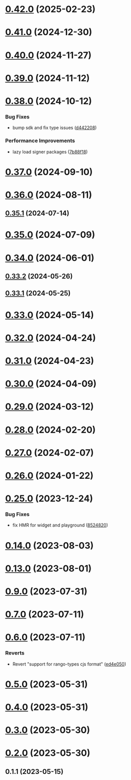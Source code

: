 # [0.42.0](https://github.com/rango-exchange/rango-client/compare/provider-enkrypt@0.41.0...provider-enkrypt@0.42.0) (2025-02-23)



# [0.41.0](https://github.com/rango-exchange/rango-client/compare/provider-enkrypt@0.40.0...provider-enkrypt@0.41.0) (2024-12-30)



# [0.40.0](https://github.com/rango-exchange/rango-client/compare/provider-enkrypt@0.39.0...provider-enkrypt@0.40.0) (2024-11-27)



# [0.39.0](https://github.com/rango-exchange/rango-client/compare/provider-enkrypt@0.38.0...provider-enkrypt@0.39.0) (2024-11-12)



# [0.38.0](https://github.com/rango-exchange/rango-client/compare/provider-enkrypt@0.37.0...provider-enkrypt@0.38.0) (2024-10-12)


### Bug Fixes

* bump sdk and fix type issues ([d442208](https://github.com/rango-exchange/rango-client/commit/d4422083bf5dd27d5f509ce1db7f9560d05428c8))


### Performance Improvements

* lazy load signer packages ([7b88f18](https://github.com/rango-exchange/rango-client/commit/7b88f1834f7b29b4b81ab6c81a07bb88e8ccf55c))



# [0.37.0](https://github.com/rango-exchange/rango-client/compare/provider-enkrypt@0.36.0...provider-enkrypt@0.37.0) (2024-09-10)



# [0.36.0](https://github.com/rango-exchange/rango-client/compare/provider-enkrypt@0.35.1...provider-enkrypt@0.36.0) (2024-08-11)



## [0.35.1](https://github.com/rango-exchange/rango-client/compare/provider-enkrypt@0.35.0...provider-enkrypt@0.35.1) (2024-07-14)



# [0.35.0](https://github.com/rango-exchange/rango-client/compare/provider-enkrypt@0.33.2...provider-enkrypt@0.35.0) (2024-07-09)



# [0.34.0](https://github.com/rango-exchange/rango-client/compare/provider-enkrypt@0.33.2...provider-enkrypt@0.34.0) (2024-06-01)



## [0.33.2](https://github.com/rango-exchange/rango-client/compare/provider-enkrypt@0.33.1...provider-enkrypt@0.33.2) (2024-05-26)



## [0.33.1](https://github.com/rango-exchange/rango-client/compare/provider-enkrypt@0.33.0...provider-enkrypt@0.33.1) (2024-05-25)



# [0.33.0](https://github.com/rango-exchange/rango-client/compare/provider-enkrypt@0.32.0...provider-enkrypt@0.33.0) (2024-05-14)



# [0.32.0](https://github.com/rango-exchange/rango-client/compare/provider-enkrypt@0.31.0...provider-enkrypt@0.32.0) (2024-04-24)



# [0.31.0](https://github.com/rango-exchange/rango-client/compare/provider-enkrypt@0.30.0...provider-enkrypt@0.31.0) (2024-04-23)



# [0.30.0](https://github.com/rango-exchange/rango-client/compare/provider-enkrypt@0.29.0...provider-enkrypt@0.30.0) (2024-04-09)



# [0.29.0](https://github.com/rango-exchange/rango-client/compare/provider-enkrypt@0.28.0...provider-enkrypt@0.29.0) (2024-03-12)



# [0.28.0](https://github.com/rango-exchange/rango-client/compare/provider-enkrypt@0.27.0...provider-enkrypt@0.28.0) (2024-02-20)



# [0.27.0](https://github.com/rango-exchange/rango-client/compare/provider-enkrypt@0.26.0...provider-enkrypt@0.27.0) (2024-02-07)



# [0.26.0](https://github.com/rango-exchange/rango-client/compare/provider-enkrypt@0.25.0...provider-enkrypt@0.26.0) (2024-01-22)



# [0.25.0](https://github.com/rango-exchange/rango-client/compare/provider-enkrypt@0.23.0...provider-enkrypt@0.25.0) (2023-12-24)


### Bug Fixes

* fix HMR for widget and playground ([8524820](https://github.com/rango-exchange/rango-client/commit/8524820f10cf0b8921f3db0c4f620ff98daa4103))



# [0.14.0](https://github.com/rango-exchange/rango-client/compare/provider-enkrypt@0.13.0...provider-enkrypt@0.14.0) (2023-08-03)



# [0.13.0](https://github.com/rango-exchange/rango-client/compare/provider-enkrypt@0.12.0...provider-enkrypt@0.13.0) (2023-08-01)



# [0.9.0](https://github.com/rango-exchange/rango-client/compare/provider-enkrypt@0.8.0...provider-enkrypt@0.9.0) (2023-07-31)



# [0.7.0](https://github.com/rango-exchange/rango-client/compare/provider-enkrypt@0.6.0...provider-enkrypt@0.7.0) (2023-07-11)



# [0.6.0](https://github.com/rango-exchange/rango-client/compare/provider-enkrypt@0.5.0...provider-enkrypt@0.6.0) (2023-07-11)


### Reverts

* Revert "support for rango-types cjs format" ([ed4e050](https://github.com/rango-exchange/rango-client/commit/ed4e050bfc0dcde7aeffa6b0d73b02080a5721eb))



# [0.5.0](https://github.com/rango-exchange/rango-client/compare/provider-enkrypt@0.4.0...provider-enkrypt@0.5.0) (2023-05-31)



# [0.4.0](https://github.com/rango-exchange/rango-client/compare/provider-enkrypt@0.3.0...provider-enkrypt@0.4.0) (2023-05-31)



# [0.3.0](https://github.com/rango-exchange/rango-client/compare/provider-enkrypt@0.2.0...provider-enkrypt@0.3.0) (2023-05-30)



# [0.2.0](https://github.com/rango-exchange/rango-client/compare/provider-enkrypt@0.1.2...provider-enkrypt@0.2.0) (2023-05-30)



## 0.1.1 (2023-05-15)



